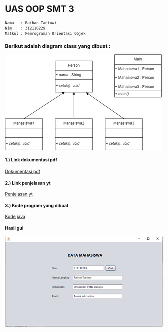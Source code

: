 # UAS OOP SMT 3

```sh
Nama   : Raihan Tantowi
Nim    : 312110229
Matkul : Pemrograman Orientasi Objek
```
### Berikut adalah diagram class yang dibuat :
![Gambar 1](ss/ss1.png)

#### 1.) Link dokumentasi pdf
[ Dokumentasi pdf ](https://drive.google.com/file/d/1jMivoFcn7UN4M3MCcPgXMZKjSce0DLZ_/view?usp=sharing)

#### 2.) Link penjelasan yt
[ Penjelasan yt ](https://youtu.be/4a3MaLOOywg)

#### 3.) Kode program yang dibuat
[ Kode java ](src/DataMahasiswa)

#### Hasil gui 
![ Gambar 2 ](ss/ss2.png)





